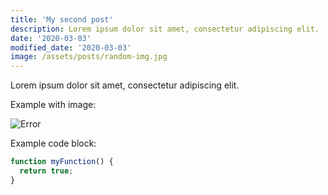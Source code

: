 ```yaml
---
title: 'My second post'
description: Lorem ipsum dolor sit amet, consectetur adipiscing elit.
date: '2020-03-03'
modified_date: '2020-03-03'
image: /assets/posts/random-img.jpg
---
```


Lorem ipsum dolor sit amet, consectetur adipiscing elit.

Example with image:

![Error](@@baseUrl@@/assets/posts/error.png)

Example code block:

```js
function myFunction() {
  return true;
}
```
